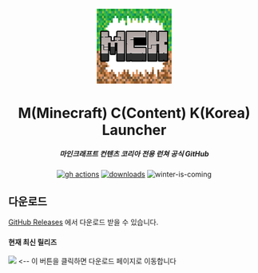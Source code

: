 <p align="center"><img src="./app/assets/images/icon.png" width="150px" height="150px" alt="aventium softworks"></p>

<h1 align="center">M(Minecraft) C(Content) K(Korea) Launcher</h1>

<em><h5 align="center">마인크래프트 컨텐츠 코리아 전용 런쳐 공식 GitHub</h5></em>

[<p align="center"><img src="https://img.shields.io/github/actions/workflow/status/dscalzi/HeliosLauncher/build.yml?branch=master&style=for-the-badge" alt="gh actions">](https://github.com/dscalzi/HeliosLauncher/actions) [<img src="https://img.shields.io/github/downloads/dscalzi/HeliosLauncher/total.svg?style=for-the-badge" alt="downloads">](https://github.com/dscalzi/HeliosLauncher/releases) <img src="https://forthebadge.com/images/badges/winter-is-coming.svg"  height="28px" alt="winter-is-coming"></p>

## 다운로드

[GitHub Releases](https://github.com/djl987645/MCKLauncher/releases) 에서 다운로드 받을 수 있습니다.

#### 현재 최신 릴리즈

[![](https://img.shields.io/github/release/injeolmi12/MCKLauncher.svg?style=flat-square)](https://github.com/injeolmi12/MCKLauncher/releases/latest) <-- 이 버튼을 클릭하면 다운로드 페이지로 이동합니다
